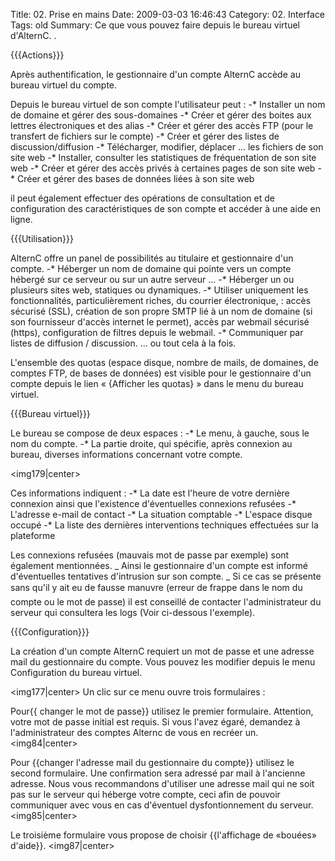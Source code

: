 Title: 02. Prise en mains 
Date: 2009-03-03 16:46:43
Category: 02. Interface
Tags: old
Summary: Ce que vous pouvez faire depuis le bureau virtuel d'AlternC. . 

{{{Actions}}}

Après authentification, le gestionnaire d'un compte AlternC accède au bureau virtuel du compte.

Depuis le bureau virtuel de son compte l'utilisateur peut :
-* Installer un nom de domaine et gérer des sous-domaines
-* Créer et gérer des boites aux lettres électroniques et des alias
-* Créer et gérer des accès FTP (pour le transfert de fichiers sur le compte)
-* Créer et gérer des listes de discussion/diffusion
-* Télécharger, modifier, déplacer ... les fichiers de son site web
-* Installer, consulter les statistiques de fréquentation de son site web
-* Créer et gérer des accès privés à certaines pages de son site web
-* Créer et gérer des bases de données liées à son site web

il peut également effectuer des opérations de consultation et de configuration des caractéristiques de son compte et accéder à une aide en ligne.

{{{Utilisation}}}

AlternC offre un panel de possibilités au titulaire et gestionnaire d'un compte.
-* Héberger un nom de domaine qui pointe vers un compte hébergé sur ce serveur ou sur un autre serveur ...
-* Héberger un ou plusieurs sites web, statiques ou dynamiques.
-* Utiliser uniquement les fonctionnalités, particulièrement riches, du courrier électronique, : accès sécurisé (SSL), création de son propre SMTP lié à un nom de domaine (si son fournisseur d'accès internet le permet), accès par webmail sécurisé (https), configuration de filtres depuis le webmail.
-* Communiquer par listes de diffusion / discussion.
... ou tout cela à la fois.

L'ensemble des quotas (espace disque, nombre de mails, de domaines, de comptes FTP, de bases de données) est visible pour le gestionnaire d'un compte depuis le lien « {Afficher les quotas} » dans le menu du bureau virtuel.

{{{Bureau virtuel}}}

Le bureau se compose de deux espaces : 
-* Le menu, à gauche, sous le nom du compte.
-* La partie droite, qui spécifie, après connexion au bureau, diverses informations concernant votre compte.

<img179|center>

Ces informations indiquent :
-* La date est l'heure de votre dernière connexion ainsi que l'existence d'éventuelles connexions refusées
-* L'adresse e-mail de contact
-* La situation comptable
-* L'espace disque occupé
-* La liste des dernières interventions techniques effectuées sur la plateforme

Les connexions refusées (mauvais mot de passe par exemple) sont également mentionnées. 
_ Ainsi le gestionnaire d'un compte est informé d'éventuelles tentatives d'intrusion sur son compte. 
_ Si ce cas se présente sans qu'il y ait eu de fausse manuvre (erreur de frappe dans le nom du compte ou le mot de passe) il est conseillé de contacter l'administrateur du serveur qui consultera les logs (Voir ci-dessous l'exemple).


{{{Configuration}}}

La création d'un compte AlternC requiert un mot de passe et une adresse mail du gestionnaire du compte. Vous pouvez les modifier depuis le menu Configuration du bureau virtuel.

<img177|center>
Un clic sur ce menu ouvre trois formulaires :

Pour{{ changer le mot de passe}} utilisez le premier formulaire. Attention, votre mot de passe initial est requis. Si vous l'avez égaré, demandez à l'administrateur des comptes Alternc de vous en recréer un.
<img84|center>

Pour {{changer l'adresse mail du gestionnaire du compte}} utilisez le second formulaire. Une confirmation sera adressé par mail à l'ancienne adresse. Nous vous recommandons d'utiliser une adresse mail qui ne soit pas sur le serveur qui héberge votre compte, ceci afin de pouvoir communiquer avec vous en cas d'éventuel dysfontionnement du serveur.
<img85|center>

Le troisième formulaire vous propose de choisir {{l'affichage de «bouées» d'aide}}. 
<img87|center>
